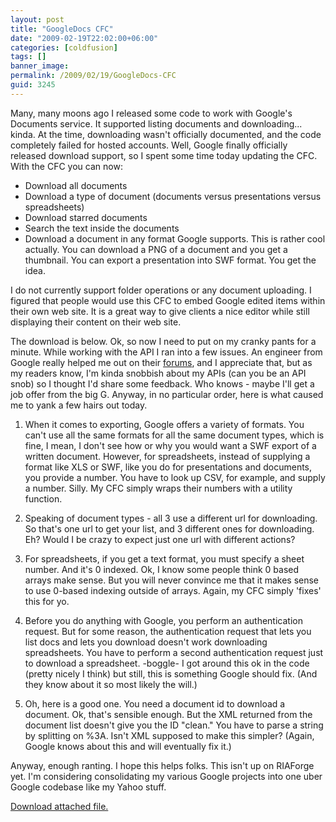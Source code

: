```yaml
---
layout: post
title: "GoogleDocs CFC"
date: "2009-02-19T22:02:00+06:00"
categories: [coldfusion]
tags: []
banner_image: 
permalink: /2009/02/19/GoogleDocs-CFC
guid: 3245
---
```


Many, many moons ago I released some code to work with Google's Documents service. It supported listing documents and downloading... kinda. At the time, downloading wasn't officially documented, and the code completely failed for hosted accounts. Well, Google finally officially released download support, so I spent some time today updating the CFC. With the CFC you can now:

<ul>
<li>Download all documents
<li>Download a type of document (documents versus presentations versus spreadsheets)
<li>Download starred documents
<li>Search the text inside the documents
<li>Download a document in any format Google supports. This is rather cool actually. You can download a PNG of a document and you get a thumbnail. You can export a presentation into SWF format. You get the idea.
</ul>

I do not currently support folder operations or any document uploading. I figured that people would use this CFC to embed Google edited items within their own web site. It is a great way to give clients a nice editor while still displaying their content on their web site.

The download is below. Ok, so now I need to put on my cranky pants for a minute. While working with the API I ran into a few issues. An engineer from Google really helped me out on their <a href="http://groups.google.com/group/Google-Docs-Data-APIs/browse_thread/thread/adffd8716a180325">forums</a>, and I appreciate that, but as my readers know, I'm kinda snobbish about my APIs (can you be an API snob) so I thought I'd share some feedback. Who knows - maybe I'll get a job offer from the big G. Anyway, in no particular order, here is what caused me to yank a few hairs out today.

1. When it comes to exporting, Google offers a variety of formats. You can't use all the same formats for all the same document types, which is fine, I mean, I don't see how or why you would want a SWF export of a written document. However, for spreadsheets, instead of supplying a format like XLS or SWF, like you do for presentations and documents, you provide a number. You have to look up CSV, for example, and supply a number. Silly. My CFC simply wraps their numbers with a utility function.

2. Speaking of document types - all 3 use a different url for downloading. So that's one url to get your list, and 3 different ones for downloading. Eh? Would I be crazy to expect just one url with different actions?

3. For spreadsheets, if you get a text format, you must specify a sheet number. And it's 0 indexed. Ok, I know some people think 0 based arrays make sense. But you will never convince me that it makes sense to use 0-based indexing outside of arrays. Again, my CFC simply 'fixes' this for yo.

4. Before you do anything with Google, you perform an authentication request. But for some reason, the authentication request that lets you list docs and lets you download doesn't work downloading spreadsheets. You have to perform a second authentication request just to download a spreadsheet. -boggle- I got around this ok in the code (pretty nicely I think) but still, this is something Google should fix. (And they know about it so most likely the will.)

5. Oh, here is a good one. You need a document id to download a document. Ok, that's sensible enough. But the XML returned from the document list doesn't give you the ID "clean." You have to parse a string by splitting on %3A. Isn't XML supposed to make this simpler? (Again, Google knows about this and will eventually fix it.)

Anyway, enough ranting. I hope this helps folks. This isn't up on RIAForge yet. I'm considering consolidating my various Google projects into one uber Google codebase like my Yahoo stuff.<p><a href='enclosures/D{% raw %}%3A%{% endraw %}5Chosts{% raw %}%5Cwww%{% endraw %}2Ecoldfusionjedi{% raw %}%2Ecom%{% endraw %}5Cenclosures{% raw %}%2Fgoogledocs%{% endraw %}2Ezip'>Download attached file.</a></p>
